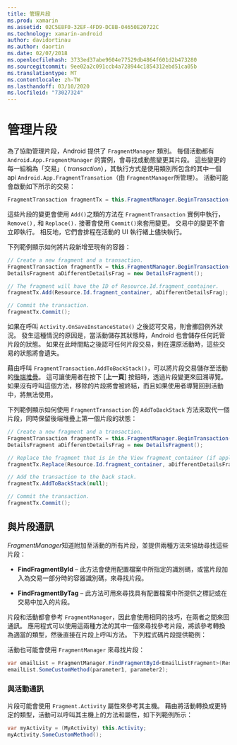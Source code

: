 ```yaml
---
title: 管理片段
ms.prod: xamarin
ms.assetid: 02C5E8F0-32EF-4FD9-DC8B-04650E20722C
ms.technology: xamarin-android
author: davidortinau
ms.author: daortin
ms.date: 02/07/2018
ms.openlocfilehash: 3733ed37abe9604e77529db4864f601d2b473280
ms.sourcegitcommit: 9ee02a2c091ccb4a728944c1854312ebd51ca05b
ms.translationtype: MT
ms.contentlocale: zh-TW
ms.lasthandoff: 03/10/2020
ms.locfileid: "73027324"
---
```

# <a name="managing-fragments"></a>管理片段

為了協助管理片段，Android 提供了 `FragmentManager` 類別。 每個活動都有 `Android.App.FragmentManager` 的實例，會尋找或動態變更其片段。 這些變更的每一組稱為「交易」（ *transaction*），其執行方式是使用類別所包含的其中一個 api `Android.App.FragmentTransation`（由 `FragmentManager`所管理）。 活動可能會啟動如下所示的交易：

```csharp
FragmentTransaction fragmentTx = this.FragmentManager.BeginTransaction();
```

這些片段的變更會使用 `Add()`之類的方法在 `FragmentTransaction` 實例中執行，`Remove(),` 和 `Replace().` 接著會使用 `Commit()`來套用變更。 交易中的變更不會立即執行。
相反地，它們會排程在活動的 UI 執行緒上儘快執行。

下列範例顯示如何將片段新增至現有的容器：

```csharp
// Create a new fragment and a transaction.
FragmentTransaction fragmentTx = this.FragmentManager.BeginTransaction();
DetailsFragment aDifferentDetailsFrag = new DetailsFragment();

// The fragment will have the ID of Resource.Id.fragment_container.
fragmentTx.Add(Resource.Id.fragment_container, aDifferentDetailsFrag);

// Commit the transaction.
fragmentTx.Commit();
```

如果在呼叫 `Activity.OnSaveInstanceState()` 之後認可交易，則會擲回例外狀況。 發生這種情況的原因是，當活動儲存其狀態時，Android 也會儲存任何託管片段的狀態。 如果在此時間點之後認可任何片段交易，則在還原活動時，這些交易的狀態將會遺失。

藉由呼叫 `FragmentTransaction.AddToBackStack()`，可以將片段交易儲存至活動的[後端堆疊](https://developer.android.com/guide/topics/fundamentals/tasks-and-back-stack.html)。 這可讓使用者在按下 [**上一頁**] 按鈕時，透過片段變更來回溯導覽。 如果沒有呼叫這個方法，移除的片段將會被終結，而且如果使用者導覽回到活動中，將無法使用。

下列範例顯示如何使用 `FragmentTransaction` 的 `AddToBackStack` 方法來取代一個片段，同時保留後端堆疊上第一個片段的狀態：

```csharp
// Create a new fragment and a transaction.
FragmentTransaction fragmentTx = this.FragmentManager.BeginTransaction();
DetailsFragment aDifferentDetailsFrag = new DetailsFragment();

// Replace the fragment that is in the View fragment_container (if applicable).
fragmentTx.Replace(Resource.Id.fragment_container, aDifferentDetailsFrag);

// Add the transaction to the back stack.
fragmentTx.AddToBackStack(null);

// Commit the transaction.
fragmentTx.Commit();
```

## <a name="communicating-with-fragments"></a>與片段通訊

*FragmentManager*知道附加至活動的所有片段，並提供兩種方法來協助尋找這些片段：

- **FindFragmentById** &ndash; 此方法會使用配置檔案中所指定的識別碼，或當片段加入為交易一部分時的容器識別碼，來尋找片段。

- **FindFragmentByTag** &ndash; 此方法可用來尋找具有配置檔案中所提供之標記或在交易中加入的片段。

片段和活動都會參考 `FragmentManager`，因此會使用相同的技巧，在兩者之間來回通訊。 應用程式可以使用這兩種方法的其中一個來尋找參考片段，將該參考轉換為適當的類型，然後直接在片段上呼叫方法。 下列程式碼片段提供範例：

活動也可能會使用 `FragmentManager` 來尋找片段：

```csharp
var emailList = FragmentManager.FindFragmentById<EmailListFragment>(Resource.Id.email_list_fragment);
emailList.SomeCustomMethod(parameter1, parameter2);
```

### <a name="communicating-with-the-activity"></a>與活動通訊

片段可能會使用 `Fragment.Activity` 屬性來參考其主機。 藉由將活動轉換成更特定的類型，活動可以呼叫其主機上的方法和屬性，如下列範例所示：

```csharp
var myActivity = (MyActivity) this.Activity;
myActivity.SomeCustomMethod();
```
